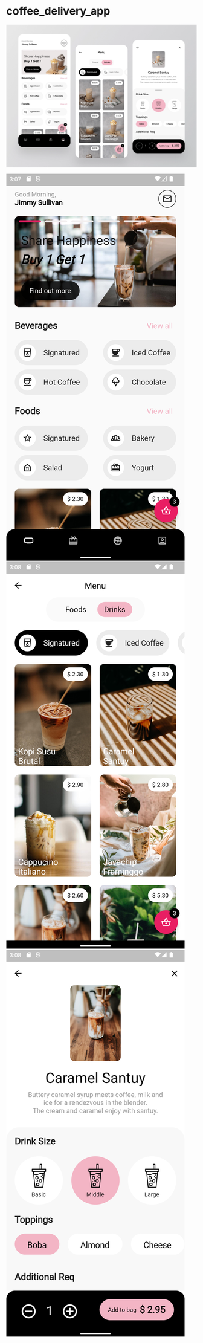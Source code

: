 # coffee_delivery_app

![alt text](https://raw.githubusercontent.com/ThearithThearith/coffee_delivery_app/master/dribble_coffee_delivery_app.webp)

![alt text](https://github.com/ThearithThearith/coffee_delivery_app/blob/master/screenshot/1.png?raw=true)
![alt text](https://github.com/ThearithThearith/coffee_delivery_app/blob/master/screenshot/2.png?raw=true)
![alt text](https://github.com/ThearithThearith/coffee_delivery_app/blob/master/screenshot/3.png?raw=true)
